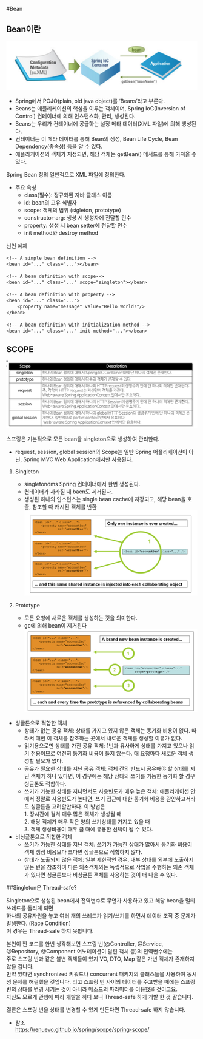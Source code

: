 #Bean

## Bean이란

![bean](img/bean.png)

- Spring에서 POJO(plain, old java object)를 ‘Beans’라고 부른다.  
- Beans는 애플리케이션의 핵심을 이루는 객체이며, Spring IoC(Inversion of Control) 컨테이너에 의해 인스턴스화, 관리, 생성된다.  
- Beans는 우리가 컨테이너에 공급하는 설정 메타 데이터(XML 파일)에 의해 생성된다.  
- 컨테이너는 이 메타 데이터를 통해 Bean의 생성, Bean Life Cycle, Bean Dependency(종속성) 등을 알 수 있다.  
- 애플리케이션의 객체가 지정되면, 해당 객체는 getBean() 메서드를 통해 가져올 수 있다.  

Spring Bean 정의
일반적으로 XML 파일에 정의한다.
- 주요 속성
    - class(필수): 정규화된 자바 클래스 이름
    - id: bean의 고유 식별자
    - scope: 객체의 범위 (sigleton, prototype)
    - constructor-arg: 생성 시 생성자에 전달할 인수
    - property: 생성 시 bean setter에 전달할 인수
    - init method와 destroy method
    
선언 예제 
~~~
<!-- A simple bean definition -->
<bean id="..." class="..."></bean>

<!-- A bean definition with scope-->
<bean id="..." class="..." scope="singleton"></bean>

<!-- A bean definition with property -->
<bean id="..." class="...">
	<property name="message" value="Hello World!"/>
</bean>

<!-- A bean definition with initialization method -->
<bean id="..." class="..." init-method="..."></bean>
~~~

## SCOPE

![bean](img/scope.png)

스프링은 기본적으로 모든 bean을 singleton으로 생성하여 관리한다.
 - request, session, global session의 Scope는 일반 Spring 어플리케이션이 아닌, Spring MVC Web Application에서만 사용된다.


1. Singleton
    - singletondms Spring 컨테이너에서 한번 생성된다.
    - 컨테이너가 사라질 때 baen도 제거된다.
    - 생성된 하나의 인스턴스는 single bean cache에 저장되고, 해당 bean을 호출, 참조할 때 캐시된 객체를 반환
![bean](img/singleton.png)

2. Prototype
    - 모든 요청에 새로운 객체를 생성하는 것을 의미한다.
    - gc에 의해 bean이 제거된다 
 ![bean](img/prototype.png)
 
 
 - 싱글톤으로 적합한 객체
    - 상태가 없는 공유 객체: 상태를 가지고 있지 않은 객체는 동기화 비용이 없다. 따라서 매번 이 객체를 참조하는 곳에서 새로운 객체를 생성할 이유가 없다.  
    - 읽기용으로만 상태를 가진 공유 객체: 1번과 유사하게 상태를 가지고 있으나 읽기 전용이므로 여전히 동기화 비용이 들지 않는다. 매 요청마다 새로운 객체 생성할 필요가 없다.
    - 공유가 필요한 상태를 지닌 공유 객체: 객체 간의 반드시 공유해야 할 상태를 지닌 객체가 하나 있다면, 이 경우에는 해당 상태의 쓰기를 가능한 동기화 할 경우 싱글톤도 적합하다.
    - 쓰기가 가능한 상태를 지니면서도 사용빈도가 매우 높은 객체: 애플리케이션 안에서 정말로 사용빈도가 높다면, 쓰기 접근에 대한 동기화 비용을 감안하고서라도 싱글톤을 고려할만하다.
        이 방법은  
           1. 장시간에 걸쳐 매우 많은 객체가 생성될 때  
           2. 해당 객체가 매우 작은 양의 쓰기상태를 가지고 있을 때  
           3. 객체 생성비용이 매우 클 때에 유용한 선택이 될 수 있다.  
 - 비싱글톤으로 적합한 객체
    - 쓰기가 가능한 상태를 지닌 객체: 쓰기가 가능한 상태가 많아서 동기화 비용이 객체 생성 비용보다 크다면 싱글톤으로 적합하지 않다.
    - 상태가 노출되지 않은 객체: 일부 제한적인 경우, 내부 상태를 외부에 노출하지 않는 빈을 참조하여 다른 의존객체와는 독립적으로 작업을 수행하는 의존 객체가 있다면 
      싱글톤보다 비싱글톤 객체를 사용하는 것이 더 나을 수 있다.

##Singleton은 Thread-safe?

Singleton으로 생성된 bean에서 전역변수로 무언가 사용하고 있고 해당 bean을 멀티 쓰레드를 돌리게 되면  
하나의 공유자원을 놓고 여러 개의 쓰레드가 읽기/쓰기를 하면서 데이터 조작 중 문제가 발생한다. (Race Condition)  
이 경우는 Thread-safe 하지 못합니다.
                                           
본인이 짠 코드를 한번 생각해보면 스프링 빈(@Controller, @Service, @Repository, @Component 어노테이션이 달린 객체 등)의 전역변수에는   
주로 스프링 빈과 같은 불변 객체들이 있지 VO, DTO, Map 같은 가변 객체가 존재하지 않을 겁니다.  
만약 있다면 synchronized 키워드나 concurrent 패키지의 클래스들을 사용하여 동시성 문제를 해결했을 것입니다.
리고 스프링 빈 사이의 데이터를 주고받을 때에는 스프링빈의 상태를 변경 시키는 것이 아니라 메소드의 파라미터를 이용했을 것이고요.  
자신도 모르게 관행에 따라 개발을 하다 보니 Thread-safe 하게 개발 한 것 같습니다.

결론은 스프링 빈을 상태를 변경할 수 있게 만든다면 Thread-safe 하지 않습니다.               

- 참조  
https://renuevo.github.io/spring/scope/spring-scope/